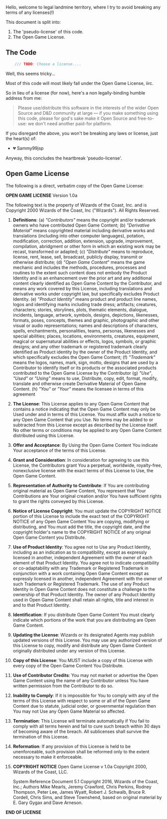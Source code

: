 Hello, welcome to legal landmine territory, where I try to avoid breaking any terms of any licenses(!)

This document is split into:
1.  The 'pseudo-license' of this code.
2.  The Open Game License.

## The Code

```js
    /// TODO: Choose a license....
```
Well, this seems tricky...

Most of this code will most likely fall under the Open Game License, iirc.

So in lieu of a license (for now), here's a non legally-binding humble address from me:

> Please use/distribute this software in the interests of the wider Open Source and D&D community at large — if you make something using this code, please for god's sake make it Open Source and free-to-use: we don't need another paid-for platform.

If you disregard the above, you won't be breaking any laws or license, just the heart(s) of:
-   💔 Sammy99jsp

Anyway, this concludes the heartbreak 'pseudo-license'. 

## Open Game License
The following is a direct, verbatim copy of the Open Game License:

**OPEN GAME LICENSE**
Version 1.0a 

The following text is the property of Wizards of the Coast, Inc. and is Copyright 2000 Wizards of the Coast, Inc ("Wizards"). All Rights Reserved. 

1. **Definitions**:
    (a) *"Contributors"* means the copyright and/or trademark owners who have contributed Open Game Content; 
    (b) *"Derivative Material"* means copyrighted material including derivative works and translations (including into other computer languages), potation, modification, correction, addition, extension, upgrade, improvement, compilation, abridgment or other form in which an existing work may be recast, transformed or adapted;
    (c) *"Distribute"* means to reproduce, license, rent, lease, sell, broadcast, publicly display, transmit or otherwise distribute;
    (d) *"Open Game Content*" means the game mechanic and includes the methods, procedures, processes and routines to the extent such content does not embody the Product Identity and is an enhancement over the prior art and any additional content clearly identified as Open Game Content by the Contributor, and means any work covered by this License, including translations and derivative works under copyright law, but specifically excludes Product Identity. 
    (e) *"Product Identity"* means product and product line names, logos and identifying marks including trade dress; artifacts; creatures, characters; stories, storylines, plots, thematic elements, dialogue, incidents, language, artwork, symbols, designs, depictions, likenesses, formats, poses, concepts, themes and graphic, photographic and other visual or audio representations; names and descriptions of characters, spells, enchantments, personalities, teams, personas, likenesses and special abilities; places, locations, environments, creatures, equipment, magical or supernatural abilities or effects, logos, symbols, or graphic designs; and any other trademark or registered trademark clearly identified as Product identity by the owner of the Product Identity, and which specifically excludes the Open Game Content; 
    (f) *"Trademark"* means the logos, names, mark, sign, motto, designs that are used by a Contributor to identify itself or its  products or the associated products contributed to the Open Game License by the Contributor
    (g) *"Use"*, *"Used"* or *"Using"* means to use, Distribute, copy, edit, format, modify, translate and otherwise create Derivative Material of Open Game Content.
    (h) *"You"* or *"Your"* means the licensee in terms of this agreement

2. **The License**:
    This License applies to any Open Game Content that contains a notice indicating that the Open Game Content may only be Used under and in terms of this License. You must affix such a notice to any Open Game Content that you Use. No terms may be added to or subtracted from this License except as described by the License itself. No other terms or conditions may be applied to any Open Game Content distributed using this License. 

3. **Offer and Acceptance**:
    By Using the Open Game Content You indicate Your acceptance of the terms of this License.

4. **Grant and Consideration**:
    In consideration for agreeing to use this License, the Contributors grant You a perpetual, worldwide, royalty-free, nonexclusive license with the exact terms of this License to Use, the Open Game Content. 

5. **Representation of Authority to Contribute**:
    If You are contributing original material as Open Game Content, You represent that Your Contributions are Your original creation and/or You have sufficient rights to grant the rights conveyed by this License. 

6. **Notice of License Copyright**:
    You must update the COPYRIGHT NOTICE portion of this License to include the exact text of the COPYRIGHT NOTICE of any Open Game Content You are copying, modifying or distributing, and You must add the title, the copyright date, and the copyright holder's name to the COPYRIGHT NOTICE of any original Open Game Content you Distribute. 

7. **Use of Product Identity**:
    You agree not to Use any Product Identity, including as an indication as to compatibility, except as expressly licensed in another, independent Agreement with the owner of each element of that Product Identity. You agree not to indicate compatibility or co-adaptability with any Trademark or Registered Trademark in conjunction with a work containing Open Game Content except as expressly licensed in another, independent Agreement with the owner of such Trademark or Registered Trademark. The use of any Product Identity in Open Game Content does not constitute a challenge to the ownership of that Product Identity. The owner of any Product Identity used in Open Game Content shall retain all rights, title and interest in and to that Product Identity.

8. **Identification**:
    If you distribute Open Game Content You must clearly indicate which portions of the work that you are distributing are Open Game Content. 

9. **Updating the License**:
    Wizards or its designated Agents may publish updated versions of this License. You may use any authorized version of this License to copy, modify and distribute any Open Game Content originally distributed under any version of this License.

10. **Copy of this License**:
    You MUST include a copy of this License with every copy of the Open Game Content You Distribute. 

11. **Use of Contributor Credits**:
    You may not market or advertise the Open Game Content using the name of any Contributor unless You have written permission from the Contributor to do so. 

12. **Inability to Comply**:
    If it is impossible for You to comply with any of the terms of this License with respect to some or all of the Open Game Content due to statute, judicial order, or governmental regulation then You may not Use any Open Game Material so affected.

13. **Termination**:
    This License will terminate automatically if You fail to comply with all terms herein and fail to cure such breach within 30 days of becoming aware of the breach. All sublicenses shall survive the termination of this License. 

14. **Reformation**:
    If any provision of this License is held to be unenforceable, such provision shall be reformed only to the extent necessary to make it enforceable.

15. **COPYRIGHT NOTICE** 
    Open Game License v 1.0a Copyright 2000, Wizards of the Coast, LLC. 

    System Reference Document 5.1 Copyright 2016, Wizards of the Coast, Inc.; Authors Mike Mearls, Jeremy Crawford, Chris Perkins, Rodney Thompson, Peter Lee, James Wyatt, Robert J. Schwalb, Bruce R. Cordell, Chris Sims, and Steve Townshend, based on original material by E. Gary Gygax and Dave Arneson. 

**END OF LICENSE**